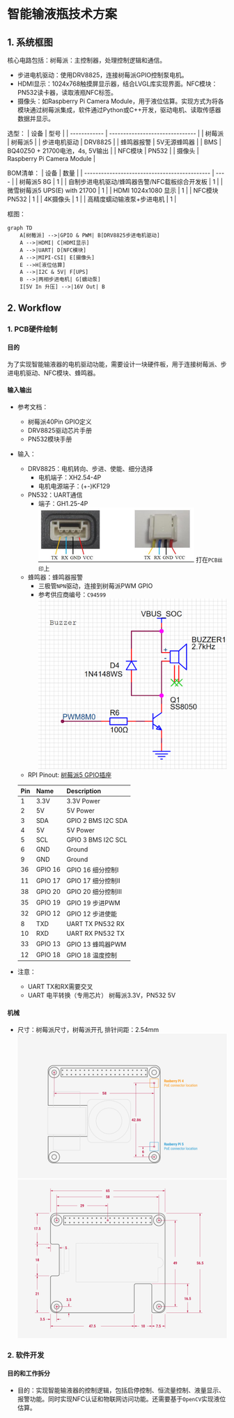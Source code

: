 # 智能输液瓶技术方案

## 1. 系统框图

核心电路包括：树莓派：主控制器，处理控制逻辑和通信。
- 步进电机驱动：使用DRV8825，连接树莓派GPIO控制泵电机。
- HDMI显示：1024x768触摸屏显示器，结合LVGL库实现界面。NFC模块：PN532读卡器，读取液瓶NFC标签。
- 摄像头：如Raspberry Pi Camera Module，用于液位估算。实现方式为将各模块通过树莓派集成，软件通过Python或C++开发，驱动电机、读取传感器数据并显示。

选型：
| 设备         | 型号                            |
| ------------ | ------------------------------- |
| 树莓派       | 树莓派5                         |
| 步进电机驱动 | DRV8825                         |
| 蜂鸣器报警   | 5V无源蜂鸣器                    |
| BMS          | BQ40Z50 + 21700电池，4s, 5V输出 |
| NFC模块      | PN532                           |
| 摄像头       | Raspberry Pi Camera Module      |

BOM清单：
| 设备                                          | 数量 |
| --------------------------------------------- | ---- |
| 树莓派5 8G                                    | 1    |
| 自制步进电机驱动/蜂鸣器告警/NFC载板综合开发板 | 1    |
| 微雪树莓派5 UPS(E) with 21700                 | 1    |
| HDMI 1024x1080 显示                           | 1    |
| NFC模块 PN532                                 | 1    |
| 4K摄像头                                      | 1    |
| 高精度蠕动输液泵+步进电机                     | 1    |


框图：
```mermaid
graph TD
    A[树莓派] -->|GPIO & PWM| B[DRV8825步进电机驱动]
    A -->|HDMI| C[HDMI显示]
    A -->|UART| D[NFC模块]
    A -->|MIPI-CSI| E[摄像头]
    E -->H[液位估算]
    A -->|I2C & 5V| F[UPS]
    B -->|两相步进电机| G[蠕动泵]
    I[5V In 升压] -->|16V Out| B
```

## 2. Workflow
### 1. PCB硬件绘制
#### 目的
为了实现智能输液器的电机驱动功能，需要设计一块硬件板，用于连接树莓派、步进电机驱动、NFC模块、蜂鸣器。
#### 输入输出
- 参考文档：
  - 树莓派40Pin GPIO定义
  - DRV8825驱动芯片手册
  - PN532模块手册
- 输入：
  - DRV8825：电机转向、步进、使能、细分选择
    - 电机端子：XH2.54-4P
    - 电机电源端子：(+-)KF129
  - PN532：UART通信 
    - 端子：GH1.25-4P
  ![1740984386245](image/system_topology/1740984386245.png)
  打在`PCB丝印`上
  - 蜂鸣器：蜂鸣器报警
    - 三极管`NPN`驱动，连接到树莓派PWM GPIO
    - 参考供应商编号：`C94599`
  ![1740986593974](image/system_topology/1740986593974.png)
  - RPI Pinout: [树莓派5 GPIO插座](https://www.raspberrypi.com/documentation/computers/raspberry-pi.html#gpio)
  
  | Pin | Name    | Description         |
  | --- | ------- | ------------------- |
  | 1   | 3.3V    | 3.3V Power          |
  | 2   | 5V      | 5V Power            |
  | 3   | SDA     | GPIO 2 BMS I2C SDA  |
  | 4   | 5V      | 5V Power            |
  | 5   | SCL     | GPIO 3 BMS I2C SCL  |
  | 6   | GND     | Ground              |
  | 9   | GND     | Ground              |
  | 36  | GPIO 16 | GPIO 16 细分控制I   |
  | 11  | GPIO 17 | GPIO 17 细分控制II  |
  | 38  | GPIO 20 | GPIO 20 细分控制III |
  | 35  | GPIO 19 | GPIO 19 步进PWM     |
  | 32  | GPIO 12 | GPIO 12 步进使能    |
  | 8   | TXD     | UART TX PN532 RX    |
  | 10  | RXD     | UART RX PN532 TX    |
  | 33  | GPIO 13 | GPIO 13 蜂鸣器PWM   |
  | 12  | GPIO 18 | GPIO 18 温度控制    |
    
- 注意：
  - UART TX和RX需要交叉
  - UART 电平转换（专用芯片） 树莓派3.3V，PN532 5V
#### 机械
- 尺寸：树莓派尺寸，树莓派开孔
  排针间距：2.54mm
  ![1740984646370](image/system_topology/1740984646370.png)
  ![1740984670529](image/system_topology/1740984670529.png)

### 2. 软件开发
#### 目的和工作拆分
- 目的：实现智能输液器的控制逻辑，包括启停控制、恒流量控制、液量显示、报警功能。同时实现NFC认证和物联网访问功能。还需要基于`OpenCV`实现液位估算。